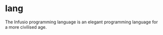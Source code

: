lang
====

The Infusio programming language is an elegant programming language for a more civilised age.
